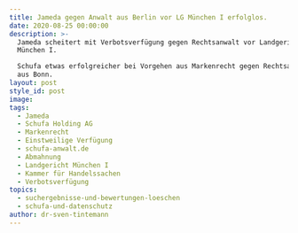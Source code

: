 ```yaml
---
title: Jameda gegen Anwalt aus Berlin vor LG München I erfolglos.
date: 2020-08-25 00:00:00
description: >-
  Jameda scheitert mit Verbotsverfügung gegen Rechtsanwalt vor Landgericht
  München I.

  Schufa etwas erfolgreicher bei Vorgehen aus Markenrecht gegen Rechtsanwälte
  aus Bonn.
layout: post
style_id: post
image:
tags:
  - Jameda
  - Schufa Holding AG
  - Markenrecht
  - Einstweilige Verfügung
  - schufa-anwalt.de
  - Abmahnung
  - Landgericht München I
  - Kammer für Handelssachen
  - Verbotsverfügung
topics:
  - suchergebnisse-und-bewertungen-loeschen
  - schufa-und-datenschutz
author: dr-sven-tintemann
---
```


